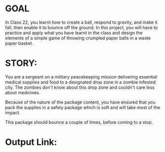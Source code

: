 # GOAL
In Class 22, you learnt how to create a ball, respond to gravity, and make it fall, then enable it to bounce off the ground.  In this project, you will have to practice and apply what you have learnt in the class and design the elements of a simple game of throwing crumpled paper balls in a waste paper basket.

# STORY:
You are a sergeant on a military peacekeeping mission delivering essential medical supplies and food to a designated drop zone in a zombie infested city. The zombies don't know about this drop zone and couldn't care less about medicines.

Because of the nature of the package content, you have ensured that you pack the supplies in a safety package which is soft and will take most of the impact.

This package should bounce a couple of times, before coming to a stop.

# Output Link:

